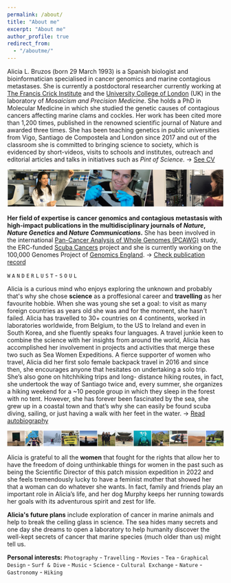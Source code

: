 ```yaml
---
permalink: /about/
title: "About me"
excerpt: "About me"
author_profile: true
redirect_from: 
  - "/aboutme/"
---
```

Alicia L. Bruzos (born 29 March 1993) is a Spanish biologist and bioinformatician specialised in cancer genomics and marine contagious metastases. She is currently a postdoctoral researcher currently working at [The Francis Crick Institute](https://www.crick.ac.uk/) and the [University College of London](https://www.ucl.ac.uk/) (UK) in the laboratory of _Mosaicism and Precision Medicine_. She holds a PhD in Molecular Medicine in which she studied the genetic causes of contagious cancers affecting marine clams and cockles. Her work has been cited more than 1,200 times, published in the renowned scientific journal of Nature and awarded three times. She has been teaching genetics in public universities from Vigo, Santiago de Compostela and London since 2017 and out of the classroom she is committed to bringing science to society, which is evidenced by short-videos, visits to schools and institutes, outreach and editorial articles and talks in initiatives such as *Pint of Science*. &#8594; [See CV](https://albruzos.github.io/cv/)  

<img src='/images/TiraFotos_cientifica-col_AliciaLBruzos.png'>  

**Her field of expertise is cancer genomics and contagious metastasis with high-impact publications in the multidisciplinary journals of _Nature_, _Nature Genetics_ and _Nature Communications_.** She has been involved in the international [Pan-Cancer Analysis of Whole Genomes (PCAWG)](https://dcc.icgc.org/pcawg) study, the ERC-funded [Scuba Cancers](http://www.scubacancers.org/) project and she is currently working on the 100,000 Genomes Project of [Genomics England](https://www.genomicsengland.co.uk/). &#8594; [Check publication record](https://albruzos.github.io/publications/)  

`W` `A` `N` `D` `E` `R` `L` `U` `S` `T` - `S` `O` `U` `L`  

Alicia is a curious mind who enjoys exploring the unknown and probably that's why she chose **science** as a proffesional career and **travelling** as her favourite hobbie. When she was young she set a goal: to visit as many foreign countries as years old she was and for the moment, she hasn't failed. Alicia has travelled to 30+ countries on 4 continents, worked in laboratories worldwide, from Belgium, to the US to Ireland and even in South Korea, and she fluently speaks four languages. A travel junkie keen to combine the science with her insights from around the world, Alicia has accomplished her involvement in projects and activities that merge these two such as Sea Women Expeditions. A fierce supporter of women who travel, Alicia did her first solo female backpack travel in 2016 and since then, she encourages anyone that hesitates on undertaking a solo trip. She’s also gone on hitchhiking trips and long- distance hiking routes, in fact, she undertook the way of Santiago twice and, every summer, she organizes a hiking weekend for a ~10 people group in which they sleep in the forest with no tent. However, she has forever been fascinated by the sea, she grew up in a coastal town and that’s why she can easily be found scuba diving, sailing, or just having a walk with her feet in the water. &#8594; [Read autobiography](https://albruzos.github.io/biography/)   

<img src='/images/TiraFotos_hobbies-7_AliciaLBruzos.png'>  


Alicia is grateful to all the **women** that fought for the rights that allow her to have the freedom of doing unthinkable things for women in the past such as being the Scientific Director of this patch mission expedition in 2022 and she feels tremendously lucky to have a feminist mother that showed her that a woman can do whatever she wants. In fact, family and friends play an important role in Alicia’s life, and her dog Murphy keeps her running towards her goals with its adventurous spirit and zest for life.  

**Alicia's future plans** include exploration of cancer in marine animals and help to break the ceiling glass in science. The sea hides many secrets and one day she dreams to open a laboratory to help humanity discover the well-kept secrets of cancer that marine species (much older than us) might tell us.  

**Personal interests:** `Photography` - `Travelling` - `Movies` - `Tea` - `Graphical Design` - `Surf & Dive` - `Music` - `Science` - `Cultural Exchange` - `Nature` - `Gastronomy` -  `Hiking`  


<!--
I love science but truly believe in work/play balance and that’s what I try hard to achieve. I also love travelling everywhere and anywhere and, in fact, I have visited more countries than years old I am. As I cannot be travelling all the time, I enjoy watching series or hiking with my friends and my dog Murphy during my spare time. I am both a mountain and sea soul.  
As we are living at a time when environmental (climate change, species extinction, deforestation...) and social issues (poverty, inequality...) are on the agenda every day, I often volunteer in NGOs trying to help change and let those who will come a better world. 
-->



